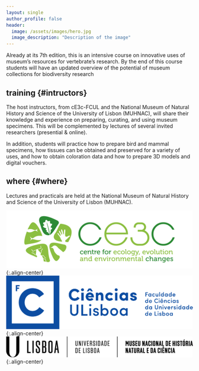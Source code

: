 ```yaml
---
layout: single
author_profile: false
header:
  image: /assets/images/hero.jpg
  image_description: "Description of the image"
---
```


Already at its 7th edition, this is an intensive course on innovative uses of museum’s resources for vertebrate’s research. By the end of this course students will have an updated overview of the potential of museum collections for biodiversity research

## training {#intructors}

The host instructors, from cE3c-FCUL and the National Museum of Natural History and Science of the University of Lisbon (MUHNAC), will share their knowledge and experience on preparing, curating, and using museum specimens. This will be complemented by lectures of several invited researchers (presential & online).

In addition, students will practice how to prepare bird and mammal specimens, how tissues can be obtained and preserved for a variety of uses, and how to obtain coloration data and how to prepare 3D models and digital vouchers.

## where {#where}

Lectures and practicals are held at the National Museum of Natural History and Science of the University of Lisbon (MUHNAC).

![Project Image](/assets/images/logo_ce3c.png){:.align-center}
![Project Image](/assets/images/logo_fcul.png){:.align-center}
![Project Image](/assets/images/logo_muhnac.png){:.align-center}

